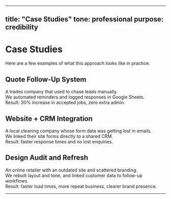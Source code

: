 
---
title: "Case Studies"
tone: professional
purpose: credibility
---

# Case Studies

Here are a few examples of what this approach looks like in practice.

## Quote Follow-Up System
A trades company that used to chase leads manually.  
We automated reminders and logged responses in Google Sheets.  
Result: 30% increase in accepted jobs, zero extra admin.

## Website + CRM Integration
A local cleaning company whose form data was getting lost in emails.  
We linked their site forms directly to a shared CRM.  
Result: faster response times and no lost enquiries.

## Design Audit and Refresh
An online retailer with an outdated site and scattered branding.  
We rebuilt layout and tone, and linked customer data to follow-up workflows.  
Result: faster load times, more repeat business, clearer brand presence.

---
